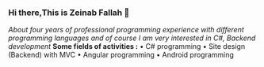 ### Hi there,This is Zeinab Fallah 👋
*About four years of professional programming experience with different programming languages and of course I am very interested in C#, Backend development*
**Some fields of activities :**
•	C# programming
•	Site design (Backend) with MVC
•	Angular programming
•	Android programming

<!--
**zeinabfallah20/zeinabfallah20** is a ✨ _special_ ✨ repository because its `README.md` (this file) appears on your GitHub profile.

Here are some ideas to get you started:

- 🔭 I’m currently working on ...
- 🌱 I’m currently learning ...
- 👯 I’m looking to collaborate on ...
- 🤔 I’m looking for help with ...
- 💬 Ask me about ...
- 📫 How to reach me: ...
- 😄 Pronouns: ...
- ⚡ Fun fact: ...
-->
